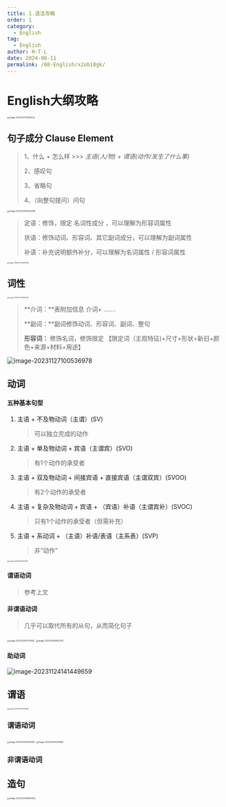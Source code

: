 ```yaml
---
title: 1.语法攻略
order: 1
category:
  - English
tag:
  - English
author: H·T·L
date: 2024-06-11
permalink: /08-English/x2ob18gk/
---
```

# English大纲攻略

<img src="./img/image-20231127130102535.png" alt="image-20231127130102535" style="zoom: 33%;" />



## 句子成分 Clause Element

> 1、什么 +  怎么样  >>>  *主语(人/物) + 谓语(动作/发生了什么事)*
>
> 2、感叹句
>
> 3、省略句
>
> 4、（向整句提问）问句



<img src="./img/%E5%8F%A5%E5%AD%90%E6%88%90%E5%88%86.png" alt="image-20231124140432198" style="zoom: 33%;" />

> 定语：修饰，限定 名词性成分 ，可以理解为形容词属性
>
> 状语：修饰动词、形容词、其它副词成分，可以理解为副词属性
>
> 补语：补充说明额外补分，可以理解为名词属性 / 形容词属性

<img src="./img/image-20231127122900844.png" alt="image-20231127122900844" style="zoom:25%;" />



## 词性

<img src="./img/image-20231127124947949.png" alt="image-20231127124947949" style="zoom: 25%;" />



> **介词：**表附加信息   介词+ …….
>
> **副词：**副词修饰动词、形容词、副词、整句
>
> **形容词：** 修饰名词，修饰限定
>         【限定词（主观特征)+尺寸+形状+新旧+颜色+来源+材料+用途】



![image-20231127100536978](./img/image-20231127100536978.png)



## 动词

#### 五种基本句型

1. 主语 + 不及物动词（主谓）(SV)

   > 可以独立完成的动作

2. 主语 + 单及物动词 + 宾语（主谓宾）(SVO)

   > 有1个动作的承受者

3. 主语 + 双及物动词 + 间接宾语 + 直接宾语（主谓双宾）(SVOO)

   > 有2个动作的承受者

4. 主语 + 复杂及物动词 + 宾语 + （宾语）补语（主谓宾补）(SVOC)

   > 只有1个动作的承受者（但需补充）

5. 主语 + 系动词 + （主语）补语/表语（主系表）(SVP)

   > 非“动作”



<img src="./img/image-20231124141920016.png" alt="image-20231124141920016" style="zoom:25%;" />

#### 谓语动词

> 参考上文

#### 非谓语动词

> 几乎可以取代所有的从句，从而简化句子

<img src="./img/image-20231124141713565.png" alt="image-20231124141713565" style="zoom:33%;" />

<img src="./img/image-20231124141823170.png" alt="image-20231124141823170" style="zoom:33%;" />







#### 助动词

![image-20231124141449659](./img/image-20231124141449659.png)



## 谓语

<img src="./img/image-20231124140056564.png" alt="image-20231124140056564" style="zoom:25%;" />

### 谓语动词

<img src="./img/image-20231124141103789.png" alt="image-20231124141103789" style="zoom: 33%;" />

<img src="./img/image-20231124141211669.png" alt="image-20231124141211669" style="zoom:33%;" />

### 非谓语动词



## 造句

<img src="./img/image-20231124140604952.png" alt="image-20231124140604952" style="zoom:33%;" />
